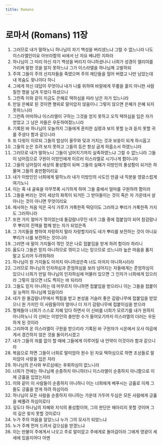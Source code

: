 ```yaml
---
title: Romans
---
```


# 로마서 (Romans) 11장
1. 그러므로 내가 말하노니 하나님이 자기 백성을 버리셨느냐 그럴 수 없느니라 나도 이스라엘인이요 아브라함의 씨에서 난 자요 베냐민 지파라
1. 하나님이 그 미리 아신 자기 백성을 버리지 아니하셨나니 너희가 성경이 엘리야를 가리켜 말한 것을 알지 못하느냐 그가 이스라엘을 하나님께 고발하되
1. 주여 그들이 주의 선지자들을 죽였으며 주의 제단들을 헐어 버렸고 나만 남았는데 내 목숨도 찾나이다 하니
1. 그에게 하신 대답이 무엇이냐 내가 나를 위하여 바알에게 무릎을 꿇지 아니한 사람 칠천 명을 남겨 두었다 하셨으니
1. 그런즉 이와 같이 지금도 은혜로 택하심을 따라 남은 자가 있느니라
1. 만일 은혜로 된 것이면 행위로 말미암지 않음이니 그렇지 않으면 은혜가 은혜 되지 못하느니라
1. 그런즉 어떠하냐 이스라엘이 구하는 그것을 얻지 못하고 오직 택하심을 입은 자가 얻었고 그 남은 자들은 우둔하여졌느니라
1. 기록된 바 하나님이 오늘까지 그들에게 혼미한 심령과 보지 못할 눈과 듣지 못할 귀를 주셨다 함과 같으니라
1. 또 다윗이 이르되 그들의 밥상이 올무와 덫과 거치는 것과 보응이 되게 하시옵고
1. 그들의 눈은 흐려 보지 못하고 그들의 등은 항상 굽게 하옵소서 하였느니라
1. 그러므로 내가 말하노니 그들이 넘어지기까지 실족하였느냐 그럴 수 없느니라 그들이 넘어짐으로 구원이 이방인에게 이르러 이스라엘로 시기나게 함이니라
1. 그들의 넘어짐이 세상의 풍성함이 되며 그들의 실패가 이방인의 풍성함이 되거든 하물며 그들의 충만함이리요
1. 내가 이방인인 너희에게 말하노라 내가 이방인의 사도인 만큼 내 직분을 영광스럽게 여기노니
1. 이는 혹 내 골육을 아무쪼록 시기하게 하여 그들 중에서 얼마를 구원하려 함이라
1. 그들을 버리는 것이 세상의 화목이 되거든 그 받아들이는 것이 죽은 자 가운데서 살아나는 것이 아니면 무엇이리요
1. 제사하는 처음 익은 곡식 가루가 거룩한즉 떡덩이도 그러하고 뿌리가 거룩한즉 가지도 그러하니라
1. 또한 가지 얼마가 꺾이었는데 돌감람나무인 네가 그들 중에 접붙임이 되어 참감람나무 뿌리의 진액을 함께 받는 자가 되었은즉
1. 그 가지들을 향하여 자랑하지 말라 자랑할지라도 네가 뿌리를 보전하는 것이 아니요 뿌리가 너를 보전하는 것이니라
1. 그러면 네 말이 가지들이 꺾인 것은 나로 접붙임을 받게 하려 함이라 하리니
1. 옳도다 그들은 믿지 아니하므로 꺾이고 너는 믿으므로 섰느니라 높은 마음을 품지 말고 도리어 두려워하라
1. 하나님이 원 가지들도 아끼지 아니하셨은즉 너도 아끼지 아니하시리라
1. 그러므로 하나님의 인자하심과 준엄하심을 보라 넘어지는 자들에게는 준엄하심이 있으니 너희가 만일 하나님의 인자하심에 머물러 있으면 그 인자가 너희에게 있으리라 그렇지 않으면 너도 찍히는 바 되리라
1. 그들도 믿지 아니하는 데 머무르지 아니하면 접붙임을 받으리니 이는 그들을 접붙이실 능력이 하나님께 있음이라
1. 네가 원 돌감람나무에서 찍힘을 받고 본성을 거슬러 좋은 감람나무에 접붙임을 받았으니 원 가지인 이 사람들이야 얼마나 더 자기 감람나무에 접붙이심을 받으랴
1. 형제들아 너희가 스스로 지혜 있다 하면서 이 신비를 너희가 모르기를 내가 원하지 아니하노니 이 신비는 이방인의 충만한 수가 들어오기까지 이스라엘의 더러는 우둔하게 된 것이라
1. 그리하여 온 이스라엘이 구원을 받으리라 기록된 바 구원자가 시온에서 오사 야곱에게서 경건하지 않은 것을 돌이키시겠고
1. 내가 그들의 죄를 없이 할 때에 그들에게 이루어질 내 언약이 이것이라 함과 같으니라
1. 복음으로 하면 그들이 너희로 말미암아 원수 된 자요 택하심으로 하면 조상들로 말미암아 사랑을 입은 자라
1. 하나님의 은사와 부르심에는 후회하심이 없느니라
1. 너희가 전에는 하나님께 순종하지 아니하더니 이스라엘이 순종하지 아니함으로 이제 긍휼을 입었는지라
1. 이와 같이 이 사람들이 순종하지 아니하니 이는 너희에게 베푸시는 긍휼로 이제 그들도 긍휼을 얻게 하려 하심이라
1. 하나님이 모든 사람을 순종하지 아니하는 가운데 가두어 두심은 모든 사람에게 긍휼을 베풀려 하심이로다
1. 깊도다 하나님의 지혜와 지식의 풍성함이여, 그의 판단은 헤아리지 못할 것이며 그의 길은 찾지 못할 것이로다
1. 누가 주의 마음을 알았느냐 누가 그의 모사가 되었느냐
1. 누가 주께 먼저 드려서 갚으심을 받겠느냐
1. 이는 만물이 주에게서 나오고 주로 말미암고 주에게로 돌아감이라 그에게 영광이 세세에 있을지어다 아멘